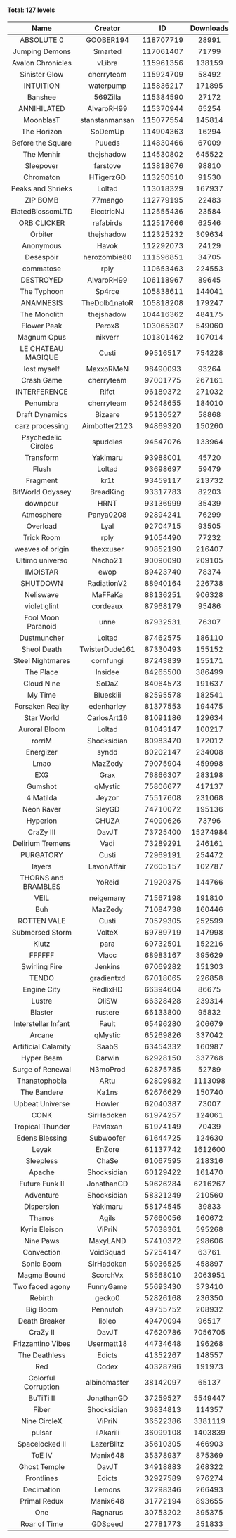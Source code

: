 #### Total: 127 levels

| Name | Creator | ID | Downloads | Likes |
|:---:|:---:|:---:|:---:|:---:|
| ABSOLUTE 0 | GOOBER194 | 118707719 | 28991 | 949
| Jumping Demons | Smarted | 117061407 | 71799 | 1594
| Avalon Chronicles | vLibra | 115961356 | 138159 | 3913
| Sinister Glow | cherryteam | 115924709 | 58492 | 2068
| INTUITION | waterpump | 115836217 | 171895 | 2532
| Banshee | 569Zilla | 115384590 | 27172 | 1033
| ANNIHILATED | AlvaroRH99 | 115370944 | 65254 | 1934
| MoonblasT | stanstanmansan | 115077554 | 145814 | 4746
| The Horizon  | SoDemUp | 114904363 | 16294 | 579
| Before the Square | Puueds | 114830466 | 67009 | 2176
| The Menhir | thejshadow | 114530802 | 645522 | 18792
| Sleepover | farstove | 113818676 | 98810 | 4339
| Chromaton | HTigerzGD | 113250510 | 91530 | 3303
| Peaks and Shrieks | Loltad | 113018329 | 167937 | 6291
| ZIP BOMB | 77mango | 112779195 | 22483 | 801
| ElatedBlossomLTD | ElectricNJ | 112555436 | 23584 | 798
| ORB CLICKER | rafabirds | 112517666 | 62546 | 2764
| Orbiter | thejshadow | 112325232 | 309634 | 8960
| Anonymous | Havok | 112292073 | 24129 | 911
| Desespoir | herozombie80 | 111596851 | 34705 | 2093
| commatose | rply | 110653463 | 224553 | 11529
| DESTROYED | AlvaroRH99 | 106118967 | 89645 | 2836
| The Typhoon | Sp4rce | 105838611 | 144041 | 5660
| ANAMNESIS | TheDolb1natoR | 105818208 | 179247 | 9422
| The Monolith | thejshadow | 104416362 | 484175 | 10242
| Flower Peak | Perox8 | 103065307 | 549060 | 16249
| Magnum Opus | nikverr | 101301462 | 107014 | 3293
| LE CHATEAU MAGIQUE | Custi | 99516517 | 754228 | 23728
| lost myself | MaxxoRMeN | 98490093 | 93264 | 5108
| Crash Game | cherryteam | 97001775 | 267161 | 13429
| INTERFERENCE | Rifct | 96189372 | 271032 | 9955
| Penumbra | cherryteam | 95248655 | 184010 | 9824
| Draft Dynamics | Bizaare | 95136527 | 58868 | 3339
| carz processing | Aimbotter2123 | 94869320 | 150260 | 4272
| Psychedelic Circles | spuddles | 94547076 | 133964 | 5561
| Transform | Yakimaru | 93988001 | 45720 | 1980
| Flush | Loltad | 93698697 | 59479 | 2781
| Fragment | kr1t | 93459117 | 213732 | 6796
| BitWorld Odyssey | BreadKing | 93317783 | 82203 | 4869
| downpour | HRNT | 93136999 | 35439 | 1997
| Atmosphere | Panya0208 | 92894241 | 76299 | 5009
| Overload | Lyal | 92704715 | 93505 | 5162
| Trick Room | rply | 91054490 | 77232 | 3462
| weaves of origin  | thexxuser | 90852190 | 216407 | 7550
| Ultimo universo | Nacho21 | 90090090 | 209105 | 12185
| IMOISTAR | ewop | 89423740 | 78374 | 3885
| SHUTDOWN | RadiationV2 | 88940164 | 226738 | 8682
| Neliswave | MaFFaKa | 88136251 | 906328 | 39386
| violet glint | cordeaux | 87968179 | 95486 | 3954
| Fool Moon Paranoid | unne | 87932531 | 76307 | 3525
| Dustmuncher | Loltad | 87462575 | 186110 | 7242
| Sheol Death | TwisterDude161 | 87330493 | 155152 | 5750
| Steel Nightmares | cornfungi | 87243839 | 155171 | 6336
| The  Place | Insidee | 84265500 | 386499 | 10488
| Cloud Nine | SoDaZ | 84064573 | 191637 | 7119
| My Time | Blueskiii | 82595578 | 182541 | 10775
| Forsaken Reality | edenharley | 81377553 | 194475 | 8486
| Star World | CarlosArt16 | 81091186 | 129634 | 6982
| Auroral Bloom | Loltad | 81043147 | 100217 | 5772
| rorriM | Shocksidian | 80983470 | 172012 | 7645
| Energizer | syndd | 80202147 | 234008 | 12917
| Lmao | MazZedy | 79075904 | 459998 | 24384
| EXG | Grax | 76866307 | 283198 | 14304
| Gumshot | qMystic | 75806677 | 417137 | 22224
| 4 Matilda | Jeyzor | 75517608 | 231068 | 10633
| Neon Raver | SleyGD | 74710072 | 195136 | 7927
| Hyperion | CHUZA | 74090626 | 73796 | 3996
| CraZy III | DavJT | 73725400 | 15274984 | 765973
| Delirium Tremens | Vadi | 73289291 | 246161 | 12584
| PURGATORY | Custi | 72969191 | 254472 | 11894
| layers | LavonAffair | 72605157 | 102787 | 4804
| THORNS and BRAMBLES | YoReid | 71920375 | 144766 | 7565
| VEIL | neigemany | 71567198 | 191810 | 8975
| Buh | MazZedy | 71084738 | 160446 | 9554
| ROTTEN VALE | Custi | 70579305 | 252599 | 11299
| Submersed Storm |  VolteX | 69789719 | 147998 | 7149
| Klutz | para | 69732501 | 152216 | 7339
| FFFFFF | Vlacc | 68983167 | 395629 | 17244
| Swirling Fire | Jenkins | 67069282 | 151303 | 7485
| TENDO | gradientxd | 67018065 | 226858 | 14570
| Engine City | RedlixHD | 66394604 | 86675 | 5347
| Lustre | OliSW | 66328428 | 239314 | 6999
| Blaster | rustere | 66133800 | 95832 | 3866
| Interstellar Infant | Fault | 65496280 | 206679 | 14749
| Arcane | qMystic | 65269826 | 337042 | 25195
| Artificial Calamity | SaabS | 63454332 | 160987 | 5098
| Hyper Beam | Darwin | 62928150 | 337768 | 9956
| Surge of Renewal | N3moProd | 62875785 | 52789 | 3290
| Thanatophobia | ARtu | 62809982 | 1113098 | 63592
| The Bandere | Ka1ns | 62676629 | 150740 | 5293
| Upbeat Universe | Howler | 62040387 | 73007 | 4064
| CONK | SirHadoken | 61974257 | 124061 | 5072
| Tropical Thunder | Pavlaxan | 61974149 | 70439 | 4066
| Edens Blessing | Subwoofer | 61644725 | 124630 | 6836
| Leyak | EnZore | 61137742 | 1612600 | 91838
| Sleepless | ChaSe | 61067595 | 218316 | 12338
| Apache | Shocksidian | 60129422 | 161470 | 7691
| Future Funk II | JonathanGD | 59626284 | 6216267 | 295892
| Adventure | Shocksidian | 58321249 | 210560 | 7411
| Dispersion | Yakimaru | 58174545 | 39833 | 2156
| Thanos | Agils | 57660056 | 160672 | 10023
| Kyrie Eleison | ViPriN | 57638361 | 595268 | 25413
| Nine Paws | MaxyLAND | 57410372 | 298606 | 17477
| Convection | VoidSquad | 57254147 | 63761 | 3047
| Sonic Boom | SirHadoken | 56936525 | 458897 | 13975
| Magma Bound | ScorchVx | 56568010 | 2063951 | 130572
| Two faced agony | FunnyGame | 55693430 | 373410 | 17675
| Rebirth | gecko0 | 52826168 | 236350 | 15319
| Big Boom | Pennutoh | 49755752 | 208932 | 12929
| Death Breaker | lioleo | 49470094 | 96517 | 4321
| CraZy II | DavJT | 47620786 | 7056705 | 321309
| Frizzantino Vibes | Usermatt18 | 44734648 | 196268 | 13301
| The Deathless | Edicts | 41352267 | 148557 | 10110
| Red | Codex | 40328796 | 191973 | 12018
| Colorful Corruption | albinomaster | 38142097 | 65137 | 2703
| BuTiTi II | JonathanGD | 37259527 | 5549447 | 285477
| Fiber | Shocksidian | 36834813 | 114357 | 9207
| Nine CircleX | ViPriN | 36522386 | 3381119 | 136517
| pulsar | iIAkariIi | 36099108 | 1403839 | 157528
| Spacelocked II | LazerBlitz | 35610305 | 466903 | 31735
| ToE IV  | Manix648 | 35378937 | 875369 | 50620
| Ghost Temple | DavJT | 34918883 | 268322 | 16319
| Frontlines | Edicts | 32927589 | 976274 | 58367
| Decimation | Lemons | 32298346 | 266493 | 20343
| Primal Redux | Manix648 | 31772194 | 893655 | 61866
| One | Ragnarus | 30753202 | 395375 | 24967
| Roar of Time | GDSpeed | 27781773 | 251833 | 18797
